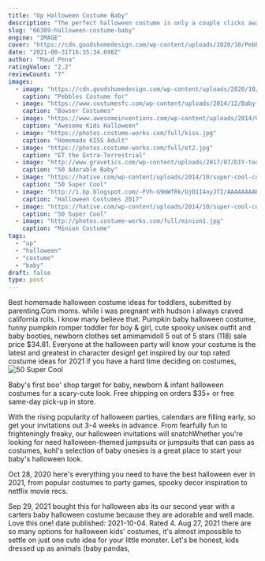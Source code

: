 ```yaml
---
title: "Up Halloween Costume Baby"
description: "The perfect halloween costume is only a couple clicks away! while youre browsing our selection of halloween costumes for kids or baby costumes, dont forget to treat yourself to a little halloween fun. We"
slug: "66389-halloween-costume-baby"
engine: "IMAGE"
cover: "https://cdn.goodshomedesign.com/wp-content/uploads/2020/10/Pebbles-Costume-for-Baby-1.jpg"
date: "2021-08-31T16:35:34.698Z"
author: "Maud Pena"
ratingValue: "2.2"
reviewCount: "7"
images:
  - image: "https://cdn.goodshomedesign.com/wp-content/uploads/2020/10/Pebbles-Costume-for-Baby-1.jpg"
    caption: "Pebbles Costume for"
  - image: "https://www.costumesfc.com/wp-content/uploads/2014/12/Baby-Bowser-Costume.jpg"
    caption: "Bowser Costumes"
  - image: "https://www.awesomeinventions.com/wp-content/uploads/2014/09/headless-man.jpg"
    caption: "Awesome Kids Halloween"
  - image: "https://photos.costume-works.com/full/kiss.jpg"
    caption: "Homemade KISS Adult"
  - image: "https://photos.costume-works.com/full/et2.jpg"
    caption: "ET the Extra-Terrestrial"
  - image: "http://www.gravetics.com/wp-content/uploads/2017/07/DIY-toddler-Halloween-ghost-costume.jpg"
    caption: "50 Adorable Baby"
  - image: "https://hative.com/wp-content/uploads/2014/10/super-cool-costume-ideas/21-pebbles-costume.jpg"
    caption: "50 Super Cool"
  - image: "http://1.bp.blogspot.com/-FVh-G9mWfRk/UjO1I4nyJTI/AAAAAAAAHbM/WUERdjag0m8/s1600/crazy-halloween-costume-ideas-part2-18.jpg"
    caption: "Halloween Costumes 2017"
  - image: "https://hative.com/wp-content/uploads/2014/10/super-cool-costume-ideas/36-slenderman-costume.jpg"
    caption: "50 Super Cool"
  - image: "http://photos.costume-works.com/full/minion1.jpg"
    caption: "Minion Costume"
tags:
  - "up"
  - "halloween"
  - "costume"
  - "baby"
draft: false
type: post
---
```


Best homemade halloween costume ideas for toddlers, submitted by parenting.Com moms. while i was pregnant with hudson i always craved california rolls. I know many believe that. Pumpkin baby halloween costume, funny pumpkin romper toddler for boy & girl, cute spooky unisex outfit and baby booties, newborn clothes set amimamidoll 5 out of 5 stars (118) sale price $34.81. Everyone at the halloween party will know your costume is the latest and greatest in character design! get inspired by our top rated costume ideas for 2021 if you have a hard time deciding on costumes,
![50 Super Cool](https://hative.com/wp-content/uploads/2014/10/super-cool-costume-ideas/36-slenderman-costume.jpg "50 Super Cool")

Baby&#39;s first boo&#39; shop target for baby, newborn &amp; infant halloween costumes for a scary-cute look. Free shipping on orders $35+ or free same-day pick-up in store.
<!--inArticleAds-->

<!--galleryOne-->

With the rising popularity of halloween parties, calendars are filling early, so get your invitations out 3-4 weeks in advance. From fearfully fun to frighteningly freaky, our halloween invitations will snatchWhether you're looking for need halloween-themed jumpsuits or jumpsuits that can pass as costumes, kohl's selection of baby onesies is a great place to start your baby's halloween look.
<!--inArticleAds-->

<!--galleryTwo-->

Oct 28, 2020 here's everything you need to have the best halloween ever in 2021, from popular costumes to party games, spooky decor inspiration to netflix movie recs.
<!--galleryThree-->

Sep 29, 2021 bought this for halloween abs its our second year with a carters baby halloween costume because they are adorable and well made. Love this one! date published: 2021-10-04. Rated 4. Aug 27, 2021 there are so many options for halloween kids' costumes, it's almost impossible to settle on just one cute idea for your little monster. Let's be honest, kids dressed up as animals (baby pandas,
